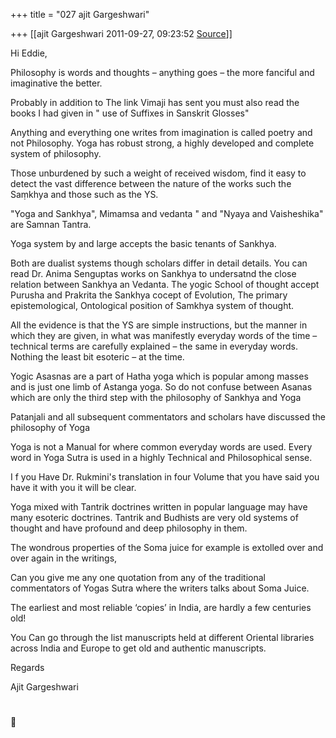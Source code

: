 +++
title = "027 ajit Gargeshwari"

+++
[[ajit Gargeshwari	2011-09-27, 09:23:52 [Source](https://groups.google.com/g/samskrita/c/QIlRjvk4plU)]]



Hi Eddie,

  

Philosophy is words and thoughts – anything goes – the more fanciful and imaginative the better.  

  

Probably in addition to The link Vimaji has sent you must also read the books I had given in " use of Suffixes in Sanskrit Glosses"

Anything and everything one writes from imagination is called poetry and not Philosophy. Yoga has robust strong, a highly developed and complete system of philosophy.  

  

Those unburdened by such a weight of received wisdom, find it easy to detect the vast difference between the nature of the works such the Saṃkhya and those such as the YS.

  

"Yoga and Sankhya", Mimamsa and vedanta " and "Nyaya and Vaisheshika" are Samnan Tantra.

  

Yoga system by and large accepts the basic tenants of Sankhya.

Both are dualist systems though scholars differ in detail details. You can read Dr. Anima Senguptas works on Sankhya to undersatnd the close relation between Sankhya an Vedanta. The yogic School of thought accept Purusha and Prakrita the Sankhya cocept of Evolution, The primary epistemological, Ontological position of Samkhya system of thought.  

  

All the evidence is that the YS are simple instructions, but the manner in which they are given, in what was manifestly everyday words of the time – technical terms are carefully explained – the same in everyday words. Nothing the least bit esoteric – at the time.   

  

Yogic Asasnas are a part of Hatha yoga which is popular among masses and is just one limb of Astanga yoga. So do not confuse between Asanas which are only the third step with the philosophy of Sankhya and Yoga  

  

Patanjali and all subsequent commentators and scholars have discussed the philosophy of Yoga

  

Yoga is not a Manual for where common everyday words are used. Every word in Yoga Sutra is used in a highly Technical and Philosophical sense.

  

I f you Have Dr. Rukmini's translation in four Volume that you have said you have it with you it will be clear.

  

Yoga mixed with Tantrik doctrines written in popular language may have many esoteric doctrines. Tantrik and Budhists are very old systems of thought and have profound and deep philosophy in them.  

  

  

The wondrous properties of the Soma juice for example is extolled over and over again in the writings,   

  

Can you give me any one quotation from any of the traditional commentators of Yogas Sutra where the writers talks about Soma Juice.

  

The earliest and most reliable ‘copies’ in India, are hardly a few centuries old!  

  

  

You Can go through the list manuscripts held at different Oriental libraries across India and Europe to get old and authentic manuscripts.

  

Regards

Ajit Gargeshwari  

  

  

# 



